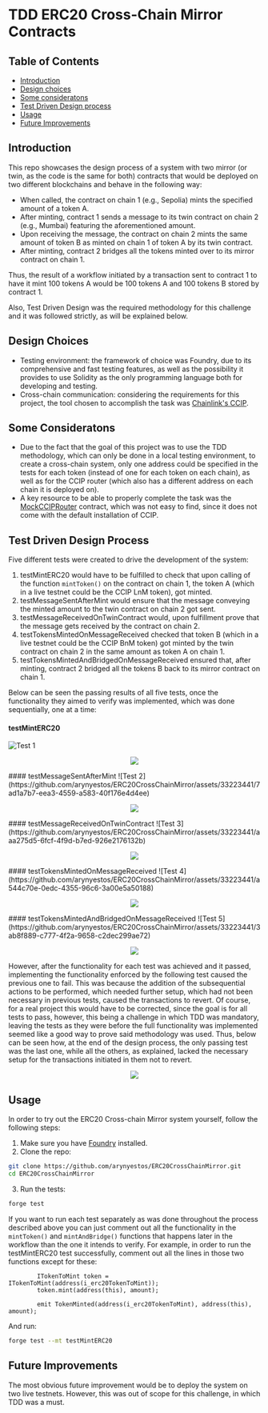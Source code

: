 # TDD ERC20 Cross-Chain Mirror Contracts

## Table of Contents
- [Introduction](#introduction)
- [Design choices](#design-choices)
- [Some consideratons](#some-considerations)
- [Test Driven Design process](#test-driven-design-process)
- [Usage](#usage)
- [Future Improvements](#future-improvements)

## Introduction

This repo showcases the design process of a system with two mirror (or twin, as the code is the same for both) contracts that would be deployed on two different blockchains and behave in the following way:
- When called, the contract on chain 1 (e.g., Sepolia) mints the specified amount of a token A.
- After minting, contract 1 sends a message to its twin contract on chain 2 (e.g., Mumbai) featuring the aforementioned amount.
- Upon receiving the message, the contract on chain 2 mints the same amount of token B as minted on chain 1 of token A by its twin contract.
- After minting, contract 2 bridges all the tokens minted over to its mirror contract on chain 1.

Thus, the result of a workflow initiated by a transaction sent to contract 1 to have it mint 100 tokens A would be 100 tokens A and 100 tokens B stored by contract 1.

Also, Test Driven Design was the required methodology for this challenge and it was followed strictly, as will be explained below.

## Design Choices

- Testing environment: the framework of choice was Foundry, due to its comprehensive and fast testing features, as well as the possibility it provides to use Solidity as the only programming language both for developing and testing.
- Cross-chain communication: considering the requirements for this project, the tool chosen to accomplish the task was [Chainlink's CCIP](https://docs.chain.link/ccip/).

## Some Consideratons

- Due to the fact that the goal of this project was to use the TDD methodology, which can only be done in a local testing environment, to create a cross-chain system, only one address could be specified in the tests for each token (instead of one for each token on each chain), as well as for the CCIP router (which also has a different address on each chain it is deployed on).
- A key resource to be able to properly complete the task was the [MockCCIPRouter](https://github.com/smartcontractkit/ccip/blob/ccip-develop/contracts%2Fsrc%2Fv0.8%2Fccip%2Ftest%2Fmocks%2FMockRouter.sol) contract, which was not easy to find, since it does not come with the default installation of CCIP.

## Test Driven Design Process

Five different tests were created to drive the development of the system:
1. testMintERC20 would have to be fulfilled to check that upon calling of the function `mintToken()` on the contract on chain 1, the token A (which in a live testnet could be the CCIP LnM token), got minted.
2. testMessageSentAfterMint would ensure that the message conveying the minted amount to the twin contract on chain 2 got sent.
3. testMessageReceivedOnTwinContract would, upon fulfillment prove that the message gets received by the contract on chain 2.
4. testTokensMintedOnMessageReceived checked that token B (which in a live testnet could be the CCIP BnM token) got minted by the twin contract on chain 2 in the same amount as token A on chain 1.
5. testTokensMintedAndBridgedOnMessageReceived ensured that, after minting, contract 2 bridged all the tokens B back to its mirror contract on chain 1.

Below can be seen the passing results of all five tests, once the functionality they aimed to verify was implemented, which was done sequentially, one at a time:
#### testMintERC20
![Test 1](https://github.com/arynyestos/ERC20CrossChainMirror/assets/33223441/fdf1c9f6-bf73-4c90-a283-811ad8bf6765)

<p align="center">
  <img src="https://github.com/arynyestos/ERC20CrossChainMirror/assets/33223441/f723aada-28fb-4f42-9d84-3777684b479b">
</p>
#### testMessageSentAfterMint
![Test 2](https://github.com/arynyestos/ERC20CrossChainMirror/assets/33223441/7ad1a7b7-eea3-4559-a583-40f176e4d4ee)

<p align="center">
  <img src="https://github.com/arynyestos/ERC20CrossChainMirror/assets/33223441/72f58125-f285-4eb5-b49b-9a9f93beac9c">
</p>
#### testMessageReceivedOnTwinContract
![Test 3](https://github.com/arynyestos/ERC20CrossChainMirror/assets/33223441/aaa275d5-6fcf-4f9d-b7ed-926e2176132b)

<p align="center">
  <img src="https://github.com/arynyestos/ERC20CrossChainMirror/assets/33223441/63813925-aea4-4bc5-80f8-8c43da839238">
</p>
#### testTokensMintedOnMessageReceived
![Test 4](https://github.com/arynyestos/ERC20CrossChainMirror/assets/33223441/a544c70e-0edc-4355-96c6-3a00e5a50188)

<p align="center">
  <img src="https://github.com/arynyestos/ERC20CrossChainMirror/assets/33223441/60dda28f-c88f-4e4d-9d7d-0d30afd9b7d7">
</p>
#### testTokensMintedAndBridgedOnMessageReceived
![Test 5](https://github.com/arynyestos/ERC20CrossChainMirror/assets/33223441/3ab8f889-c777-4f2a-9658-c2dec299ae72)

<p align="center">
  <img src="https://github.com/arynyestos/ERC20CrossChainMirror/assets/33223441/df00097b-7462-4d66-b3d8-bd57272950b2">
</p>

However, after the functionality for each test was achieved and it passed, implementing the functionality enforced by the following test caused the previous one to fail. This was because the addition of the subsequential actions to be performed, which needed further setup, which had not been necessary in previous tests, caused the transactions to revert. Of course, for a real project this would have to be corrected, since the goal is for all tests to pass, however, this being a challenge in which TDD was mandatory, leaving the tests as they were before the full functionality was implemented seemed like a good way to prove said methodology was used. Thus, below can be seen how, at the end of the design process, the only passing test was the last one, while all the others, as explained, lacked the necessary setup for the transactions initiated in them not to revert.

<p align="center">
  <img src="https://github.com/arynyestos/ERC20CrossChainMirror/assets/33223441/74f7a113-aaa9-4de3-b461-db7e2f64777f">
</p>

## Usage

In order to try out the ERC20 Cross-chain Mirror system yourself, follow the following steps:
1. Make sure you have [Foundry](https://book.getfoundry.sh/getting-started/installation) installed.
2. Clone the repo:
```bash
git clone https://github.com/arynyestos/ERC20CrossChainMirror.git
cd ERC20CrossChainMirror
```
3. Run the tests:
```bash
forge test
```

If you want to run each test separately as was done throughout the process described above you can just comment out all the functionality in the `mintToken()` and `mintAndBridge()` functions that happens later in the workflow than the one it intends to verify. For example, in order to run the testMintERC20 test successfully, comment out all the lines in those two functions except for these:
```Solidity
        ITokenToMint token = ITokenToMint(address(i_erc20TokenToMint));
        token.mint(address(this), amount);

        emit TokenMinted(address(i_erc20TokenToMint), address(this), amount);
```
And run:
```bash
forge test --mt testMintERC20
```

## Future Improvements

The most obvious future improvement would be to deploy the system on two live testnets. However, this was out of scope for this challenge, in which TDD was a must.
